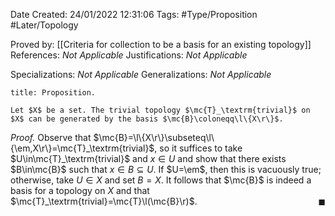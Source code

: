 <div class="topSpace"></div>

Date Created: 24/01/2022 12:31:06
Tags: #Type/Proposition #Later/Topology

Proved by: [[Criteria for collection to be a basis for an existing topology]]
References: _Not Applicable_
Justifications: _Not Applicable_

Specializations: _Not Applicable_
Generalizations: _Not Applicable_

``` ad-Proposition
title: Proposition.

Let $X$ be a set. The trivial topology $\mc{T}_\textrm{trivial}$ on $X$ can be generated by the basis $\mc{B}\coloneqq\l\{X\r\}$.

```

<i>Proof.</i> Observe that $\mc{B}=\l\{X\r\}\subseteq\l\{\em,X\r\}=\mc{T}_\textrm{trivial}$, so it suffices to take $U\in\mc{T}_\textrm{trivial}$ and $x\in U$ and show that there exists $B\in\mc{B}$ such that $x\in B\subseteq U$. If $U=\em$, then this is vacuously true; otherwise, take $U\in X$ and set $B=X$. It follows that $\mc{B}$ is indeed a basis for a topology on $X$ and that $\mc{T}_\textrm{trivial}=\mc{T}\l(\mc{B}\r)$.<span style="float:right;">$\blacksquare$</span>
